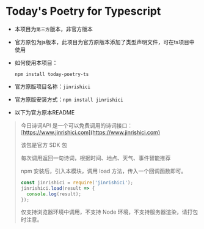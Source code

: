 # Today's Poetry for Typescript

- 本项目为`第三方`版本，非官方版本

- 官方原包为js版本，此项目为官方原版本添加了类型声明文件，可在ts项目中使用

- 如何使用本项目：

  ```shell
  npm install today-poetry-ts
  ```

- 官方原版项目名称：`jinrishici`

- 官方原版安装方式：`npm install jinrishici`

- 以下为官方原本README

> 今日诗词API 是一个可以免费调用的诗词接口：[https://www.jinrishici.com](https://www.jinrishici.com)
> 
> 该包是官方 SDK 包
> 
> 每次调用返回一句诗词，根据时间、地点、天气、事件智能推荐
> 
> npm 安装后，引入本模块，调用 load 方法，传入一个回调函数即可。
> 
> ```javascript
> const jinrishici = require('jinrishici');
> jinrishici.load(result => {
> 	console.log(result);
> });
> ```
> 
> 仅支持浏览器环境中调用，不支持 Node 环境，不支持服务器渲染，请打包时注意。